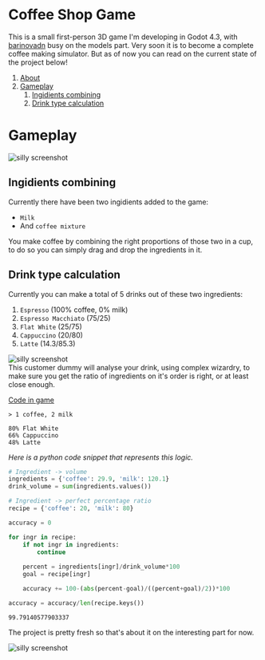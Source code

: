 # Coffee Shop Game
This is a small first-person 3D game I'm developing in Godot 4.3, with [barinovadn](https://github.com/barinovadn) busy on the models part. Very soon it is to become a complete coffee making simulator. But as of now you can read on the current state of the project below!

1. [About](#coffee-shop-game)
1. [Gameplay](#gameplay)
    1. [Ingidients combining](#ingidients-combining)
    1. [Drink type calculation](#drink-type-calculation)

# Gameplay

![silly screenshot](https://cdn.discordapp.com/attachments/1229518358022717594/1333653703013568592/image.png?ex=6799ad4c&is=67985bcc&hm=b39ff40af7b5ab97ff417dc5ead551227bb00fb747cf0892ed7a37a041402f90&)

## Ingidients combining

Currently there have been two ingidients added to the game:
- `Milk`
- And `coffee mixture`

You make coffee by combining the right proportions of those two in a cup, to do so you can simply drag and drop the ingredients in it.

## Drink type calculation

Currently you can make a total of 5 drinks out of these two ingredients:
1. `Espresso` (100% coffee, 0% milk)
1. `Espresso Macchiato` (75/25)
1. `Flat White` (25/75)
1. `Cappuccino` (20/80)
1. `Latte` (14.3/85.3)

![silly screenshot](https://cdn.discordapp.com/attachments/1229518358022717594/1333721620296110080/image.png?ex=6799ec8d&is=67989b0d&hm=6d74d380092763f31fdf54f2363dee3cc68e5c096e577be1d171b50d733026fe&)<br>
This customer dummy will analyse your drink, using complex wizardry, to make sure you get the ratio of ingredients on it's order is right, or at least close enough.

[Code in game](cup.gd)

```
> 1 coffee, 2 milk

80% Flat White
66% Cappuccino
48% Latte
```

*Here is a python code snippet that represents this logic.*

```python
# Ingredient -> volume
ingredients = {'coffee': 29.9, 'milk': 120.1}
drink_volume = sum(ingredients.values())

# Ingredient -> perfect percentage ratio
recipe = {'coffee': 20, 'milk': 80}

accuracy = 0

for ingr in recipe:
    if not ingr in ingredients:
        continue
    
    percent = ingredients[ingr]/drink_volume*100
    goal = recipe[ingr]

    accuracy += 100-(abs(percent-goal)/((percent+goal)/2))*100

accuracy = accuracy/len(recipe.keys())
```
```
99.79140577903337
```


The project is pretty fresh so that's about it on the interesting part for now.

![silly screenshot](https://cdn.discordapp.com/attachments/1229518358022717594/1333720322045771797/image.png?ex=6799eb58&is=679899d8&hm=afddb7c6278dce2524846ae2cb98cb70e31766a603b96acd738067d082583c88&)